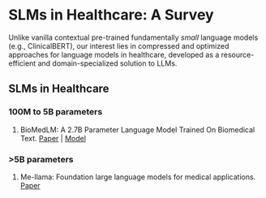 # SLMs in Healthcare: A Survey
Unlike vanilla contextual pre-trained fundamentally _small_ language models (e.g., ClinicalBERT), our interest lies in compressed and optimized approaches for language models in healthcare, developed as a resource-efficient and domain-specialized solution to LLMs.

## SLMs in Healthcare
### 100M to 5B parameters
1. BioMedLM: A 2.7B Parameter Language Model Trained On Biomedical Text. [Paper](https://arxiv.org/pdf/2403.18421) | [Model](https://huggingface.co/stanford-crfm/BioMedLM)

### >5B parameters
1. Me-llama: Foundation large language models for medical applications. [Paper](https://arxiv.org/abs/2402.12749)

##
